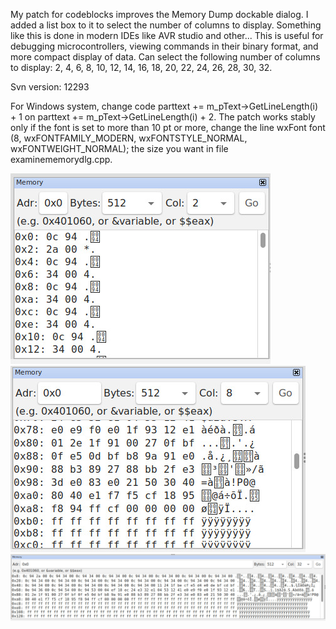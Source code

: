 My patch for codeblocks improves the Memory Dump dockable dialog.
I added a list box to it to select the number of columns to display.
Something like this is done in modern IDEs like AVR studio and other...
This is useful for debugging microcontrollers, viewing commands in 
their binary format, and more compact display of data.
Can select the following number of columns to display: 
2, 4, 6, 8, 10, 12, 14, 16, 18, 20, 22, 24, 26, 28, 30, 32.

Svn version: 12293

For Windows system, change code parttext += m_pText->GetLineLength(i) + 1  on  parttext += m_pText->GetLineLength(i) + 2.
The patch works stably only if the font is set to more than 10 pt or more, change the line wxFont font (8, wxFONTFAMILY_MODERN, wxFONTSTYLE_NORMAL, wxFONTWEIGHT_NORMAL); the size you want in file examinememorydlg.cpp.

![Screenshot](/img/1.jpg)![Screenshot](/img/2.jpg)
![Screenshot](/img/3.jpg)
